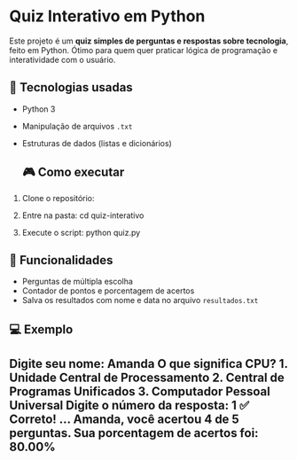 # Quiz Interativo em Python

Este projeto é um **quiz simples de perguntas e respostas sobre tecnologia**, feito em Python. Ótimo para quem quer praticar lógica de programação e interatividade com o usuário.

## 🚀 Tecnologias usadas
- Python 3
- Manipulação de arquivos `.txt`
- Estruturas de dados (listas e dicionários)

   ## 🎮 Como executar
1. Clone o repositório:

2. Entre na pasta: cd quiz-interativo 

3. Execute o script: python quiz.py

## 📝 Funcionalidades
- Perguntas de múltipla escolha
- Contador de pontos e porcentagem de acertos
- Salva os resultados com nome e data no arquivo `resultados.txt`

## 💻 Exemplo

Digite seu nome: Amanda
O que significa CPU?
	1.	Unidade Central de Processamento
	2.	Central de Programas Unificados
	3.	Computador Pessoal Universal
Digite o número da resposta: 1
✅ Correto!
…
Amanda, você acertou 4 de 5 perguntas.
Sua porcentagem de acertos foi: 80.00%
  ---

